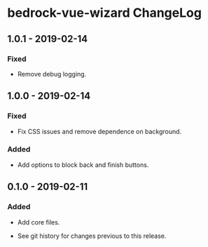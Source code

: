 # bedrock-vue-wizard ChangeLog

## 1.0.1 - 2019-02-14

### Fixed
- Remove debug logging.

## 1.0.0 - 2019-02-14

### Fixed
- Fix CSS issues and remove dependence on background.

### Added
- Add options to block back and finish buttons.

## 0.1.0 - 2019-02-11

### Added
- Add core files.

- See git history for changes previous to this release.
